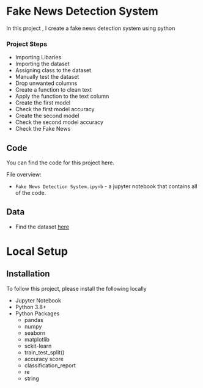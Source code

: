 # Fake News Detection System

In this project , I create a fake news detection system using python

### Project Steps
- Importing Libaries
- Importing the dataset
- Assigning class to the dataset
- Manually test the dataset
- Drop unwanted columns
- Create a function to clean text
- Apply the function to the text column
- Create the first model
- Check the first model accuracy
- Create the second model
- Check the second model accuracy
- Check the Fake News

## Code
You can find the code for this project here.

File overview:
- `Fake News Detection System.ipynb` - a jupyter notebook that contains all of the code.

## Data
- Find the dataset [here](https://drive.google.com/drive/folders/1Vjkux9VfBIhTotHyArghc3wxS7gIMKR2?usp=sharing)

  
# Local Setup
## Installation

To follow this project, please install the following locally
- Jupyter Notebook
- Python 3.8+
- Python Packages
   + pandas
   + numpy
   + seaborn
   + matplotlib
   + sckit-learn
   + train_test_split()
   + accuracy score
   + classification_report
   + re
   + string

